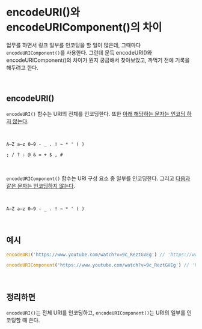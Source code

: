 # encodeURI()와 encodeURIComponent()의 차이

업무를 하면서 링크 일부를 인코딩을 할 일이 많은데, 그때마다 `encodeURIComponent()`를 사용한다.
그런데 문득 encodeURI()와 encodeURIComponent()의 차이가 뭔지 궁금해서 찾아보았고, 까먹기 전에 기록을 해두려고 한다.

<br>

## encodeURI()
`encodeURI()` 함수는 URI의 전체를 인코딩한다. 또한 [아래 해당하는 문자는 인코딩 하지 않는다](https://developer.mozilla.org/en-US/docs/Web/JavaScript/Reference/Global_Objects/encodeURI#description).

<br>

```
A–Z a–z 0–9 - _ . ! ~ * ' ( )

; / ? : @ & = + $ , #
```

<br>

`encodeURIComponent()` 함수는 URI 구성 요소 중 일부를 인코딩한다. 그리고 [다음과 같은 문자는 인코딩하지 않는다](https://developer.mozilla.org/en-US/docs/Web/JavaScript/Reference/Global_Objects/encodeURIComponent#description).

<br>

```
A–Z a–z 0–9 - _ . ! ~ * ' ( )
```

<br>

## 예시
```js
encodeURI('https://www.youtube.com/watch?v=9c_ReztGVEg') // 'https://www.youtube.com/watch?v=9c_ReztGVEg'

encodeURIComponent('https://www.youtube.com/watch?v=9c_ReztGVEg') // 'https%3A%2F%2Fwww.youtube.com%2Fwatch%3Fv%3D9c_ReztGVEg'
```

<br>

## 정리하면
`encodeURI()`는 전체 URI를 인코딩하고, `encodeURIComponent()`는 URI의 일부를 인코딩할 때 쓴다.
